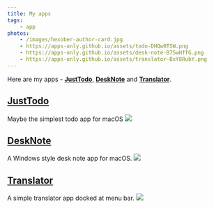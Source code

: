 ```yaml
---
title: My apps
tags:
    - app
photos:
    - /images/hexober-author-card.jpg
    - https://apps-only.github.io/assets/todo-DHQw0TSW.png
    - https://apps-only.github.io/assets/desk-note-B75wHffG.png
    - https://apps-only.github.io/assets/translator-BxY8RubY.png
---
```


Here are my apps - [**JustTodo**](https://github.com/boybeak/JustTodo), [**DeskNote**](https://github.com/boybeak/DeskNote) and [**Translator**](https://github.com/boybeak/TranslatorDocs).

## [JustTodo](https://github.com/boybeak/JustTodo)
Maybe the simplest todo app for macOS
![](https://apps-only.github.io/assets/todo-DHQw0TSW.png)

## [DeskNote](https://github.com/boybeak/DeskNote)
A Windows style desk note app for macOS.
![](https://apps-only.github.io/assets/desk-note-B75wHffG.png)

## [Translator](https://github.com/boybeak/TranslatorDocs)
A simple translator app docked at menu bar.
![](https://apps-only.github.io/assets/translator-BxY8RubY.png)
